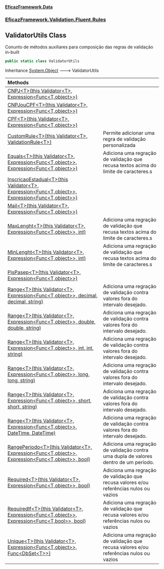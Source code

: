 #### [EficazFramework.Data](EficazFrameworkData.md 'EficazFramework Data')
### [EficazFramework.Validation.Fluent.Rules](EficazFrameworkData.md#EficazFramework.Validation.Fluent.Rules 'EficazFramework.Validation.Fluent.Rules')

## ValidatorUtils Class

Conunto de métodos auxiliares para composição das regras de validação in-built

```csharp
public static class ValidatorUtils
```

Inheritance [System.Object](https://docs.microsoft.com/en-us/dotnet/api/System.Object 'System.Object') &#129106; ValidatorUtils

| Methods | |
| :--- | :--- |
| [CNPJ&lt;T&gt;(this Validator&lt;T&gt;, Expression&lt;Func&lt;T,object&gt;&gt;)](EficazFramework.Validation.Fluent.Rules/ValidatorUtils/CNPJ_T_(thisValidator_T_,Expression_Func_T,object__).md 'EficazFramework.Validation.Fluent.Rules.ValidatorUtils.CNPJ<T>(this EficazFramework.Validation.Fluent.Validator<T>, System.Linq.Expressions.Expression<System.Func<T,object>>)') | |
| [CNPJouCPF&lt;T&gt;(this Validator&lt;T&gt;, Expression&lt;Func&lt;T,object&gt;&gt;)](EficazFramework.Validation.Fluent.Rules/ValidatorUtils/CNPJouCPF_T_(thisValidator_T_,Expression_Func_T,object__).md 'EficazFramework.Validation.Fluent.Rules.ValidatorUtils.CNPJouCPF<T>(this EficazFramework.Validation.Fluent.Validator<T>, System.Linq.Expressions.Expression<System.Func<T,object>>)') | |
| [CPF&lt;T&gt;(this Validator&lt;T&gt;, Expression&lt;Func&lt;T,object&gt;&gt;)](EficazFramework.Validation.Fluent.Rules/ValidatorUtils/CPF_T_(thisValidator_T_,Expression_Func_T,object__).md 'EficazFramework.Validation.Fluent.Rules.ValidatorUtils.CPF<T>(this EficazFramework.Validation.Fluent.Validator<T>, System.Linq.Expressions.Expression<System.Func<T,object>>)') | |
| [CustomRule&lt;T&gt;(this Validator&lt;T&gt;, ValidationRule&lt;T&gt;)](EficazFramework.Validation.Fluent.Rules/ValidatorUtils/CustomRule_T_(thisValidator_T_,ValidationRule_T_).md 'EficazFramework.Validation.Fluent.Rules.ValidatorUtils.CustomRule<T>(this EficazFramework.Validation.Fluent.Validator<T>, EficazFramework.Validation.Fluent.Rules.ValidationRule<T>)') | Permite adicionar uma regra de validação personalizada |
| [Equals&lt;T&gt;(this Validator&lt;T&gt;, Expression&lt;Func&lt;T,object&gt;&gt;, Expression&lt;Func&lt;T,object&gt;&gt;)](EficazFramework.Validation.Fluent.Rules/ValidatorUtils/Equals_T_(thisValidator_T_,Expression_Func_T,object__,Expression_Func_T,object__).md 'EficazFramework.Validation.Fluent.Rules.ValidatorUtils.Equals<T>(this EficazFramework.Validation.Fluent.Validator<T>, System.Linq.Expressions.Expression<System.Func<T,object>>, System.Linq.Expressions.Expression<System.Func<T,object>>)') | Adiciona uma regração de validação que recusa textos acima do limite de caracteres.s |
| [InscricaoEstadual&lt;T&gt;(this Validator&lt;T&gt;, Expression&lt;Func&lt;T,object&gt;&gt;, Expression&lt;Func&lt;T,object&gt;&gt;)](EficazFramework.Validation.Fluent.Rules/ValidatorUtils/InscricaoEstadual_T_(thisValidator_T_,Expression_Func_T,object__,Expression_Func_T,object__).md 'EficazFramework.Validation.Fluent.Rules.ValidatorUtils.InscricaoEstadual<T>(this EficazFramework.Validation.Fluent.Validator<T>, System.Linq.Expressions.Expression<System.Func<T,object>>, System.Linq.Expressions.Expression<System.Func<T,object>>)') | |
| [Mail&lt;T&gt;(this Validator&lt;T&gt;, Expression&lt;Func&lt;T,object&gt;&gt;)](EficazFramework.Validation.Fluent.Rules/ValidatorUtils/Mail_T_(thisValidator_T_,Expression_Func_T,object__).md 'EficazFramework.Validation.Fluent.Rules.ValidatorUtils.Mail<T>(this EficazFramework.Validation.Fluent.Validator<T>, System.Linq.Expressions.Expression<System.Func<T,object>>)') | |
| [MaxLenght&lt;T&gt;(this Validator&lt;T&gt;, Expression&lt;Func&lt;T,object&gt;&gt;, int)](EficazFramework.Validation.Fluent.Rules/ValidatorUtils/MaxLenght_T_(thisValidator_T_,Expression_Func_T,object__,int).md 'EficazFramework.Validation.Fluent.Rules.ValidatorUtils.MaxLenght<T>(this EficazFramework.Validation.Fluent.Validator<T>, System.Linq.Expressions.Expression<System.Func<T,object>>, int)') | Adiciona uma regração de validação que recusa textos acima do limite de caracteres.s |
| [MinLenght&lt;T&gt;(this Validator&lt;T&gt;, Expression&lt;Func&lt;T,object&gt;&gt;, int)](EficazFramework.Validation.Fluent.Rules/ValidatorUtils/MinLenght_T_(thisValidator_T_,Expression_Func_T,object__,int).md 'EficazFramework.Validation.Fluent.Rules.ValidatorUtils.MinLenght<T>(this EficazFramework.Validation.Fluent.Validator<T>, System.Linq.Expressions.Expression<System.Func<T,object>>, int)') | Adiciona uma regração de validação que recusa textos acima do limite de caracteres.s |
| [PisPasep&lt;T&gt;(this Validator&lt;T&gt;, Expression&lt;Func&lt;T,object&gt;&gt;)](EficazFramework.Validation.Fluent.Rules/ValidatorUtils/PisPasep_T_(thisValidator_T_,Expression_Func_T,object__).md 'EficazFramework.Validation.Fluent.Rules.ValidatorUtils.PisPasep<T>(this EficazFramework.Validation.Fluent.Validator<T>, System.Linq.Expressions.Expression<System.Func<T,object>>)') | |
| [Range&lt;T&gt;(this Validator&lt;T&gt;, Expression&lt;Func&lt;T,object&gt;&gt;, decimal, decimal, string)](EficazFramework.Validation.Fluent.Rules/ValidatorUtils/Range_T_(thisValidator_T_,Expression_Func_T,object__,decimal,decimal,string).md 'EficazFramework.Validation.Fluent.Rules.ValidatorUtils.Range<T>(this EficazFramework.Validation.Fluent.Validator<T>, System.Linq.Expressions.Expression<System.Func<T,object>>, decimal, decimal, string)') | Adiciona uma regração de validação contra valores fora do intervalo desejado. |
| [Range&lt;T&gt;(this Validator&lt;T&gt;, Expression&lt;Func&lt;T,object&gt;&gt;, double, double, string)](EficazFramework.Validation.Fluent.Rules/ValidatorUtils/Range_T_(thisValidator_T_,Expression_Func_T,object__,double,double,string).md 'EficazFramework.Validation.Fluent.Rules.ValidatorUtils.Range<T>(this EficazFramework.Validation.Fluent.Validator<T>, System.Linq.Expressions.Expression<System.Func<T,object>>, double, double, string)') | Adiciona uma regração de validação contra valores fora do intervalo desejado. |
| [Range&lt;T&gt;(this Validator&lt;T&gt;, Expression&lt;Func&lt;T,object&gt;&gt;, int, int, string)](EficazFramework.Validation.Fluent.Rules/ValidatorUtils/Range_T_(thisValidator_T_,Expression_Func_T,object__,int,int,string).md 'EficazFramework.Validation.Fluent.Rules.ValidatorUtils.Range<T>(this EficazFramework.Validation.Fluent.Validator<T>, System.Linq.Expressions.Expression<System.Func<T,object>>, int, int, string)') | Adiciona uma regração de validação contra valores fora do intervalo desejado. |
| [Range&lt;T&gt;(this Validator&lt;T&gt;, Expression&lt;Func&lt;T,object&gt;&gt;, long, long, string)](EficazFramework.Validation.Fluent.Rules/ValidatorUtils/Range_T_(thisValidator_T_,Expression_Func_T,object__,long,long,string).md 'EficazFramework.Validation.Fluent.Rules.ValidatorUtils.Range<T>(this EficazFramework.Validation.Fluent.Validator<T>, System.Linq.Expressions.Expression<System.Func<T,object>>, long, long, string)') | Adiciona uma regração de validação contra valores fora do intervalo desejado. |
| [Range&lt;T&gt;(this Validator&lt;T&gt;, Expression&lt;Func&lt;T,object&gt;&gt;, short, short, string)](EficazFramework.Validation.Fluent.Rules/ValidatorUtils/Range_T_(thisValidator_T_,Expression_Func_T,object__,short,short,string).md 'EficazFramework.Validation.Fluent.Rules.ValidatorUtils.Range<T>(this EficazFramework.Validation.Fluent.Validator<T>, System.Linq.Expressions.Expression<System.Func<T,object>>, short, short, string)') | Adiciona uma regração de validação contra valores fora do intervalo desejado. |
| [Range&lt;T&gt;(this Validator&lt;T&gt;, Expression&lt;Func&lt;T,object&gt;&gt;, DateTime, DateTime)](EficazFramework.Validation.Fluent.Rules/ValidatorUtils/Range_T_(thisValidator_T_,Expression_Func_T,object__,DateTime,DateTime).md 'EficazFramework.Validation.Fluent.Rules.ValidatorUtils.Range<T>(this EficazFramework.Validation.Fluent.Validator<T>, System.Linq.Expressions.Expression<System.Func<T,object>>, System.DateTime, System.DateTime)') | Adiciona uma regração de validação contra valores fora do intervalo desejado. |
| [RangePeriodo&lt;T&gt;(this Validator&lt;T&gt;, Expression&lt;Func&lt;T,object&gt;&gt;, Expression&lt;Func&lt;T,object&gt;&gt;, bool)](EficazFramework.Validation.Fluent.Rules/ValidatorUtils/RangePeriodo_T_(thisValidator_T_,Expression_Func_T,object__,Expression_Func_T,object__,bool).md 'EficazFramework.Validation.Fluent.Rules.ValidatorUtils.RangePeriodo<T>(this EficazFramework.Validation.Fluent.Validator<T>, System.Linq.Expressions.Expression<System.Func<T,object>>, System.Linq.Expressions.Expression<System.Func<T,object>>, bool)') | Adiciona uma regração de validação contra uma dupla de valores dentro de um período. |
| [Required&lt;T&gt;(this Validator&lt;T&gt;, Expression&lt;Func&lt;T,object&gt;&gt;, bool)](EficazFramework.Validation.Fluent.Rules/ValidatorUtils/Required_T_(thisValidator_T_,Expression_Func_T,object__,bool).md 'EficazFramework.Validation.Fluent.Rules.ValidatorUtils.Required<T>(this EficazFramework.Validation.Fluent.Validator<T>, System.Linq.Expressions.Expression<System.Func<T,object>>, bool)') | Adiciona uma regração de validação que recusa valores e/ou referências nulos ou vazios |
| [RequiredIf&lt;T&gt;(this Validator&lt;T&gt;, Expression&lt;Func&lt;T,object&gt;&gt;, Expression&lt;Func&lt;T,bool&gt;&gt;, bool)](EficazFramework.Validation.Fluent.Rules/ValidatorUtils/RequiredIf_T_(thisValidator_T_,Expression_Func_T,object__,Expression_Func_T,bool__,bool).md 'EficazFramework.Validation.Fluent.Rules.ValidatorUtils.RequiredIf<T>(this EficazFramework.Validation.Fluent.Validator<T>, System.Linq.Expressions.Expression<System.Func<T,object>>, System.Linq.Expressions.Expression<System.Func<T,bool>>, bool)') | Adiciona uma regração de validação que recusa valores e/ou referências nulos ou vazios |
| [Unique&lt;T&gt;(this Validator&lt;T&gt;, Expression&lt;Func&lt;T,object&gt;&gt;, Func&lt;DbSet&lt;T&gt;&gt;)](EficazFramework.Validation.Fluent.Rules/ValidatorUtils/Unique_T_(thisValidator_T_,Expression_Func_T,object__,Func_DbSet_T__).md 'EficazFramework.Validation.Fluent.Rules.ValidatorUtils.Unique<T>(this EficazFramework.Validation.Fluent.Validator<T>, System.Linq.Expressions.Expression<System.Func<T,object>>, System.Func<Microsoft.EntityFrameworkCore.DbSet<T>>)') | Adiciona uma regração de validação que recusa valores e/ou referências nulos ou vazios |
